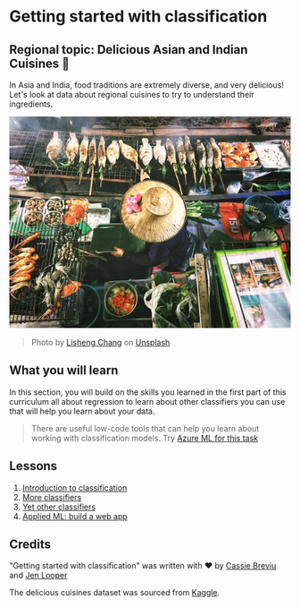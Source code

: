 # Getting started with classification

## Regional topic: Delicious Asian and Indian Cuisines 🍜

In Asia and India, food traditions are extremely diverse, and very delicious! Let's look at data about regional cuisines to try to understand their ingredients.

![Thai food seller](./images/thai-food.jpg)
> Photo by <a href="https://unsplash.com/@changlisheng?utm_source=unsplash&utm_medium=referral&utm_content=creditCopyText">Lisheng Chang</a> on <a href="https://unsplash.com/s/photos/asian-food?utm_source=unsplash&utm_medium=referral&utm_content=creditCopyText">Unsplash</a>
  
## What you will learn

In this section, you will build on the skills you learned in the first part of this curriculum all about regression to learn about other classifiers you can use that will help you learn about your data.

> There are useful low-code tools that can help you learn about working with classification models. Try [Azure ML for this task](https://docs.microsoft.com/learn/modules/create-classification-model-azure-machine-learning-designer/?WT.mc_id=academic-15963-cxa)

## Lessons

1. [Introduction to classification](1-Introduction/README.md)
2. [More classifiers](2-Classifiers-1/README.md)
3. [Yet other classifiers](3-Classifiers-2/README.md)
4. [Applied ML: build a web app](4-Applied/README.md)

## Credits

"Getting started with classification" was written with ♥️ by [Cassie Breviu](https://www.twitter.com/cassieview) and [Jen Looper](https://www.twitter.com/jenlooper)

The delicious cuisines dataset was sourced from [Kaggle](https://www.kaggle.com/hoandan/asian-and-indian-cuisines).
